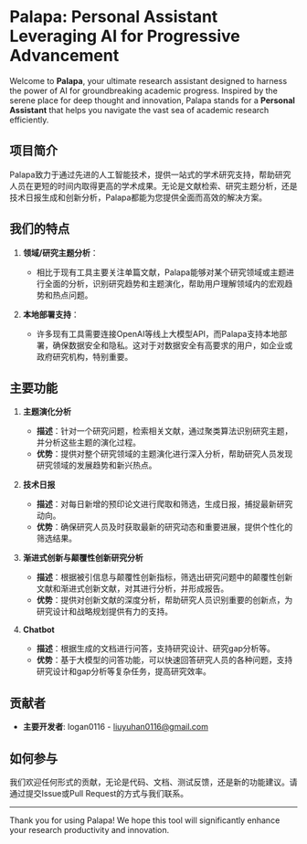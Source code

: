 # Palapa: Personal Assistant Leveraging AI for Progressive Advancement

Welcome to **Palapa**, your ultimate research assistant designed to harness the power of AI for groundbreaking academic
progress. Inspired by the serene place for deep thought and innovation, Palapa stands for a **Personal Assistant** that
helps you navigate the vast sea of academic research efficiently.

## 项目简介

Palapa致力于通过先进的人工智能技术，提供一站式的学术研究支持，帮助研究人员在更短的时间内取得更高的学术成果。无论是文献检索、研究主题分析，还是技术日报生成和创新分析，Palapa都能为您提供全面而高效的解决方案。

## 我们的特点

1. **领域/研究主题分析**：
    - 相比于现有工具主要关注单篇文献，Palapa能够对某个研究领域或主题进行全面的分析，识别研究趋势和主题演化，帮助用户理解领域内的宏观趋势和热点问题。

2. **本地部署支持**：
    - 许多现有工具需要连接OpenAI等线上大模型API，而Palapa支持本地部署，确保数据安全和隐私。这对于对数据安全有高要求的用户，如企业或政府研究机构，特别重要。

## 主要功能

1. **主题演化分析**
    - **描述**：针对一个研究问题，检索相关文献，通过聚类算法识别研究主题，并分析这些主题的演化过程。
    - **优势**：提供对整个研究领域的主题演化进行深入分析，帮助研究人员发现研究领域的发展趋势和新兴热点。

2. **技术日报**
    - **描述**：对每日新增的预印论文进行爬取和筛选，生成日报，捕捉最新研究动向。
    - **优势**：确保研究人员及时获取最新的研究动态和重要进展，提供个性化的筛选结果。

3. **渐进式创新与颠覆性创新研究分析**
    - **描述**：根据被引信息与颠覆性创新指标，筛选出研究问题中的颠覆性创新文献和渐进式创新文献，对其进行分析，并形成报告。
    - **优势**：提供对创新文献的深度分析，帮助研究人员识别重要的创新点，为研究设计和战略规划提供有力的支持。

4. **Chatbot**
    - **描述**：根据生成的文档进行问答，支持研究设计、研究gap分析等。
    - **优势**：基于大模型的问答功能，可以快速回答研究人员的各种问题，支持研究设计和gap分析等复杂任务，提高研究效率。

## 贡献者

- **主要开发者**: logan0116 - liuyuhan0116@gmail.com

## 如何参与

我们欢迎任何形式的贡献，无论是代码、文档、测试反馈，还是新的功能建议。请通过提交Issue或Pull Request的方式与我们联系。

---

Thank you for using Palapa! We hope this tool will significantly enhance your research productivity and innovation.
